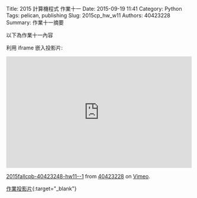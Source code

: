 Title: 2015 計算機程式 作業十一
Date: 2015-09-19 11:41
Category: Python
Tags: pelican, publishing
Slug: 2015cp_hw_w11
Authors: 40423228
Summary: 作業十一摘要

以下為作業十一內容

利用 iframe 嵌入投影片:

<iframe src="https://player.vimeo.com/video/151380262" width="500" height="300" frameborder="0"
webkitallowfullscreen mozallowfullscreen allowfullscreen></iframe> <p><a
href="https://vimeo.com/151380262">2015fallcpb-40423248-hw11--1</a> from <a href="https://vimeo.com/user47600730">40423228</a> on <a href="https://vimeo.com">Vimeo</a>.</p>

[作業投影片](40423228_cp_w11_p.html){:target="_blank"}

